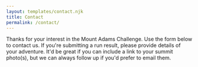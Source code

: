```yaml
---
layout: templates/contact.njk
title: Contact
permalink: /contact/
---
```

Thanks for your interest in the Mount Adams Challenge. Use the form below to contact us. If you're submitting a run result, please provide details of your adventure. It'd be great if you can include a link to your summit photo(s), but we can always follow up if you'd prefer to email them.